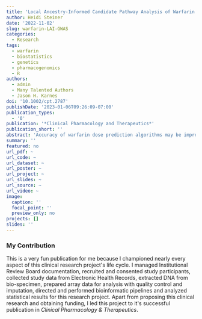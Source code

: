 ```yaml
---
title: 'Local Ancestry‐Informed Candidate Pathway Analysis of Warfarin Stable Dose in Latino Populations'
author: Heidi Steiner
date: '2022-11-02'
slug: warfarin-LAI-GWAS
categories:
  - Research
tags:
  - warfarin
  - biostatistics
  - genetics
  - pharmacogenomics
  - R
authors:
  - admin
  - Many Talented Authors
  - Jason H. Karnes
doi: '10.1002/cpt.2787'
publishDate: '2023-01-06T09:26:09-07:00'
publication_types:
  - '0'
publication: '*Clinical Pharmacology and Therapeutics*'
publication_short: ''
abstract: 'Accuracy of warfarin dose prediction algorithms may be improved by including data from diverse populations in genetic studies of dose variability. Here, we surveyed single nucleotide polymorphisms in vitamin K-related genetic pathways for association with warfarin dose requirements in two admixed Latino populations in standard-principal component adjusted and contemporary-local ancestry adjusted regression models. A total of five variants from vitamin K-related genes/pathways were associated with warfarin dose in both cohorts (P < 0.0125) in standard models. Local ancestry-adjusted analysis unveiled 35 associated variants with absolute effects ranging from β = 9.04 ( ±2.23) to 39.18 ( ±10.89) per ancestral allele in the discovery cohort and β = 6.47 (± 2.02) to 17.82 (± 6.83) in the replication cohort. Importantly, we demonstrate the technical validity of the Tractor model in cohorts with admixed ancestry from three founder populations and bring attention to the technical hurdles obstructing the inclusion of diverse, especially admixed, populations in pharmacogenomic research.'
summary: ''
featured: no
url_pdf: ~
url_code: ~
url_dataset: ~
url_poster: ~
url_project: ~
url_slides: ~
url_source: ~
url_video: ~
image:
  caption: ''
  focal_point: ''
  preview_only: no
projects: []
slides: ''
---
```


### My Contribution

This is a very fun publication for me because I championed nearly every aspect of this clinical research project's life cycle. I managed Institutional Review Board documentation, recruited and consented study participants, collected study data from Electronic Health Records, extracted DNA from bio-specimen, prepared array data for analysis with quality control and imputation, directed and performed bioinformatic pipelines and analyzed statistical results for this research project. Apart from proposing this clinical research and obtaining funding, I led this project to it's successful publication in *Clinical Pharmacology & Therapeutics*.
